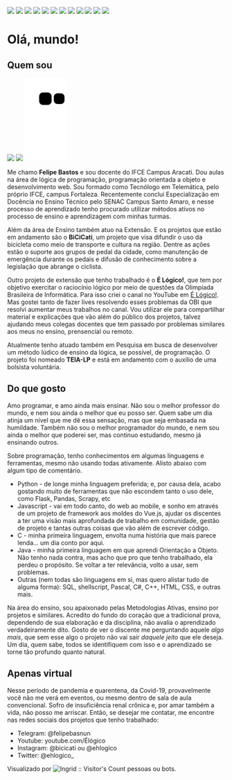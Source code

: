 <img src="https://img.shields.io/badge/OS-GNU%2FLinux-blue"/> <img src="https://img.shields.io/badge/Code-Python-blue"/> <img src="https://img.shields.io/badge/Code-Javascript-blue"/> <img src="https://img.shields.io/badge/Framework-Vue-blue"/> <img src="https://img.shields.io/badge/Framework-Angular-blue"/> <img src="https://img.shields.io/badge/Framework-Flask-blue"/> <img src="https://img.shields.io/badge/Framework-Django-blue"/> <img src="https://img.shields.io/badge/Shell-zsh-blue"/> <img src="https://img.shields.io/badge/Editor-VS%2FCode-blue"/> <img src="https://img.shields.io/badge/Tools-Poetry-blue"/> <img src="https://img.shields.io/badge/Tools-Flaskstarter-blue"/> <img src="https://img.shields.io/badge/Cloud-PythonAnywhere-blue"/>

<h1>Olá, mundo!</h1>
<h2>Quem sou</h2>
<div>
<img src="https://github-readme-stats.vercel.app/api?username=felipebastos&show_icons=true"/> <img src="https://github-readme-stats.vercel.app/api/top-langs/?username=felipebastos&show_icons=true"/>
<img src="https://github.com/felipebastos/felipebastos/blob/output/github-contribution-grid-snake.svg">
</div>
<p>Me chamo <b>Felipe Bastos</b> e sou docente do IFCE Campus Aracati. Dou aulas na área de lógica de programação, programação orientada a objeto e desenvolvimento web. Sou formado como Tecnólogo em Telemática, pelo próprio IFCE, campus Fortaleza. Recentemente concluí Especialização em Docência no Ensino Técnico pelo SENAC Campus Santo Amaro, e nesse processo de aprendizado tenho procurado utilizar métodos ativos no processo de ensino e aprendizagem com minhas turmas.</p>
<p>Além da área de Ensino também atuo na Extensão. E os projetos que estão em andamento são o <b>BiCiCati</b>, um projeto que visa difundir o uso da bicicleta como meio de transporte e cultura na região. Dentre as ações estão o suporte aos grupos de pedal da cidade, como manutenção de emergência durante os pedais e difusão de conhecimento sobre a legislação que abrange o ciclista.</p>
<p>Outro projeto de extensão que tenho trabalhado é o <b>É Lógico!</b>, que tem por objetivo exercitar o raciocínio lógico por meio de questões da Olimpíada Brasileira de Informática. Para isso criei o canal no YouTube em <a href="https://www.youtube.com/Élógico">É Lógico!</a>. Mas gostei tanto de fazer lives resolvendo esses problemas da OBI que resolvi aumentar meus trabalhos no canal. Vou utilizar ele para compartilhar material e explicações que vão além do público dos projetos, talvez ajudando meus colegas docentes que tem passado por problemas similares aos meus no ensino, prensencial ou remoto.</p>
<p>Atualmente tenho atuado também em Pesquisa em busca de desenvolver um método lúdico de ensino da lógica, se possível, de programação. O projeto foi nomeado <b>TEIA-LP</b> e está em andamento com o auxílio de uma bolsista voluntária.</p>
<h2>Do que gosto</h2>
<p>Amo programar, e amo ainda mais ensinar. Não sou o melhor professor do mundo, e nem sou ainda o melhor que eu posso ser. Quem sabe um dia atinja um nível que me dê essa sensação, mas que seja embasada na humildade. Também não sou o melhor programador do mundo, e nem sou ainda o melhor que poderei ser, mas continuo estudando, mesmo já ensinando outros.</p>
<p>Sobre programação, tenho conhecimentos em algumas linguagens e ferramentas, mesmo não usando todas ativamente. Alisto abaixo com algum tipo de comentário.</p>
<ul>
    <li>Python - de longe minha linguagem preferida; e, por causa dela, acabo gostando muito de ferramentas que não escondem tanto o uso dele, como Flask, Pandas, Scrapy, etc</li>
    <li>Javascript - vai em todo canto, do web ao mobile, e sonho em através de um projeto de framework aos moldes do Vue.js, ajudar os discentes a ter uma visão mais aprofundada de trabalho em comunidade, gestão de projeto e tantas outras coisas que vão além de escrever código.</li>
    <li>C - minha primeira linguagem, envolta numa história que mais parece lenda... um dia conto por aqui.</li>
    <li>Java - minha primeira linguagem em que aprendi Orientação a Objeto. Não tenho nada contra, mas acho que pro que tenho trabalhado, ela perdeu o propósito. Se voltar a ter relevância, volto a usar, sem problemas.</li>
    <li>Outras (nem todas são linguagens em si, mas quero alistar tudo de alguma forma): SQL, shellscript, Pascal, C#, C++, HTML, CSS, e outras mais.</li>
</ul>
<p>Na área do ensino, sou apaixonado pelas Metodologias Ativas, ensino por projetos e similares. Acredito do fundo do coração que a tradicional prova, dependendo de sua elaboração e da disciplina, não avalia o aprendizado verdadeiramente dito. Gosto de ver o discente me perguntando aquele <i>algo mais</i>, que sem esse algo o projeto não vai sair <i>daquele jeito</i> que ele deseja. Um dia, quem sabe, todos se identifiquem com isso e o aprendizado se torne tão profundo quanto natural.</p>
<h2>Apenas virtual</h2>
<p>Nesse período de pandemia e quarentena, da Covid-19, provavelmente você não me verá em eventos, ou mesmo dentro de sala de aula convencional. Sofro de insuficiência renal crônica e, por amar também a vida, não posso me arriscar. Então, se desejar me contatar, me encontre nas redes sociais dos projetos que tenho trabalhado:</p>
<ul>
    <li>Telegram: @felipebasnun</li>
    <li>Youtube: youtube.com/Élógico</li>
    <li>Instagram: @bicicati ou @ehlogico</li>
    <li>Twitter: @ehlogico_</li>
</ul>
Visualizado por <img src="https://profile-counter.glitch.me/{IngridCCastro}/count.svg" alt="Ingrid :: Visitor's Count" /> pessoas ou bots.
